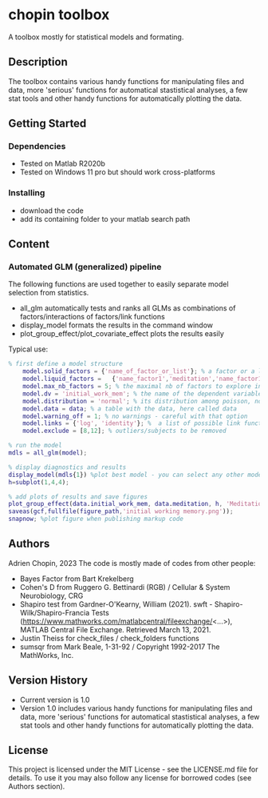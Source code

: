 # chopin toolbox
A toolbox mostly for statistical models and formating.

## Description
The toolbox contains various handy functions for manipulating files and data, more 'serious' functions for automatical stastistical analyses, a few stat tools and other handy functions for automatically plotting the data.

## Getting Started
### Dependencies
* Tested on Matlab R2020b
* Tested on Windows 11 pro but should work cross-platforms

### Installing
* download the code
* add its containing folder to your matlab search path

## Content
### Automated GLM (generalized) pipeline
The following functions are used together to easily separate model selection from statistics. 
* all_glm automatically tests and ranks all GLMs as combinations of factors/interactions of factors/link functions
* display_model formats the results in the command window
* plot_group_effect/plot_covariate_effect plots the results easily

Typical use:
```matlab
% first define a model structure 
    model.solid_factors = {'name_of_factor_or_list'}; % a factor or a list of factors that are always included in the model (for the moment, works with only one - use '' for none)
    model.liquid_factors =   {'name_factor1','meditation','name_factor1:name_factor2'}; %  a list of possible factors to be included, that can be removed if needed, and the interactions terms to explore
    model.max_nb_factors = 5; % the maximal nb of factors to explore in the model - as a rule of thumb, you need ~10 datapoints for each
    model.dv = 'initial_work_mem'; % the name of the dependent variable in the data structure, here it is data.initial_work_mem
    model.distribution = 'normal'; % its distribution among poisson, normal, gamma, inverse gaussian, binomial
    model.data = data; % a table with the data, here called data
    model.warning_off = 1; % no warnings - careful with that option
    model.links = {'log', 'identity'}; %  a list of possible link functions among 'log', 'reciprocal','identity','-2','-3','probit','logit','loglog','comploglog'
    model.exclude = [8,12]; % outliers/subjects to be removed

% run the model
mdls = all_glm(model);

% display diagnostics and results
display_model(mdls{1}) %plot best model - you can select any other models according to the results on the various indicators provided
h=subplot(1,4,4);

% add plots of results and save figures
plot_group_effect(data.initial_work_mem, data.meditation, h, 'Meditation group', 'initial working memory performance', {'Meditators','Non-meditators'})
saveas(gcf,fullfile(figure_path,'initial working memory.png'));
snapnow; %plot figure when publishing markup code
```

## Authors
Adrien Chopin, 2023
The code is mostly made of codes from other people:
* Bayes Factor from Bart Krekelberg
* Cohen's D from Ruggero G. Bettinardi (RGB) / Cellular & System Neurobiology, CRG
* Shapiro test from Gardner-O'Kearny, William (2021). swft - Shapiro-Wilk/Shapiro-Francia Tests (https://www.mathworks.com/matlabcentral/fileexchange/<...>), MATLAB Central File Exchange. Retrieved March 13, 2021.
* Justin Theiss for check_files / check_folders functions
* sumsqr from Mark Beale, 1-31-92 / Copyright 1992-2017 The MathWorks, Inc.
  
## Version History
* Current version is 1.0
* Version 1.0 includes various handy functions for manipulating files and data, more 'serious' functions for automatical stastistical analyses, a few stat tools and other handy functions for automatically plotting the data.

## License
This project is licensed under the MIT License - see the LICENSE.md file for details.
To use it you may also follow any license for borrowed codes (see Authors section).

